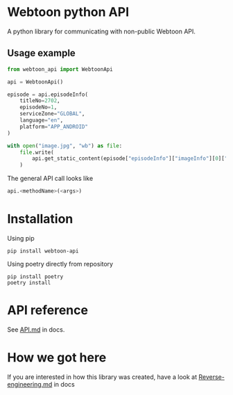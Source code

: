 # Webtoon python API

A python library for communicating with non-public Webtoon API.

## Usage example

```python
from webtoon_api import WebtoonApi

api = WebtoonApi()

episode = api.episodeInfo(
    titleNo=2702,
    episodeNo=1,
    serviceZone="GLOBAL",
    language="en",
    platform="APP_ANDROID"
)

with open("image.jpg", "wb") as file:
    file.write(
        api.get_static_content(episode["episodeInfo"]["imageInfo"][0]["url"])
    )
```

The general API call looks like

```python
api.<methodName>(<args>)
```

# Installation

Using pip

```shell
pip install webtoon-api
```

Using poetry directly from repository

```shell
pip install poetry
poetry install
```

# API reference

See [API.md](docs/API.md) in docs.

# How we got here

If you are interested in how this library was created, have a look at [Reverse-engineering.md](docs/Reverse-engineering.md) in docs
